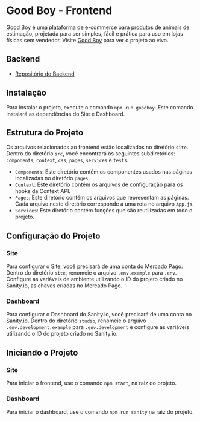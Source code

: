 # Good Boy - Frontend

Good Boy é uma plataforma de e-commerce para produtos de animais de estimação, projetada para ser simples, fácil e prática para uso em lojas físicas sem vendedor. Visite [Good Boy](https://goodboy.net.br) para ver o projeto ao vivo.

## Backend

- [Repositório do Backend](https://github.com/gustavolendimuth/goodboy-api)

## Instalação

Para instalar o projeto, execute o comando `npm run goodboy`. Este comando instalará as dependências do Site e Dashboard.

## Estrutura do Projeto

Os arquivos relacionados ao frontend estão localizados no diretório `site`. Dentro do diretório `src`, você encontrará os seguintes subdiretórios: `components`, `context`, `css`, `pages`, `services` e `tests`.

- `Components`: Este diretório contém os componentes usados nas páginas localizadas no diretório `pages`.
- `Context`: Este diretório contém os arquivos de configuração para os hooks da Context API.
- `Pages`: Este diretório contém os arquivos que representam as páginas. Cada arquivo neste diretório corresponde a uma rota no arquivo `App.js`.
- `Services`: Este diretório contém funções que são reutilizadas em todo o projeto.

## Configuração do Projeto

### Site

Para configurar o Site, você precisará de uma conta do Mercado Pago. Dentro do diretório `site`, renomeie o arquivo `.env.example` para `.env`. Configure as variáveis de ambiente utilizando o ID do projeto criado no Sanity.io, as chaves criadas no Mercado Pago.

### Dashboard

Para configurar o Dashboard do Sanity.io, você precisará de uma conta no Sanity.io. Dentro do diretório `studio`, renomeie o arquivo `.env.development.example` para `.env.development` e configure as variáveis utilizando o ID do projeto criado no Sanity.io.

## Iniciando o Projeto
### Site
Para iniciar o frontend, use o comando `npm start`, na raiz do projeto.
### Dashboard
Para iniciar o dashboard, use o comando `npm run sanity` na raiz do projeto.
